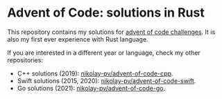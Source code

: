 # Advent of Code: solutions in Rust

This repository contains my solutions for [advent of code challenges](https://adventofcode.com). It is also my first ever experience with Rust language.

If you are interested in a different year or language, check my other repositories:

* C++ solutions (2019): [nikolay-pv/advent-of-code-cpp](https://github.com/nikolay-pv/advent-of-code-cpp).
* Swift solutions (2015, 2020): [nikolay-pv/advent-of-code-swift](https://github.com/nikolay-pv/advent-of-code-swift).
* Go solutions (2021): [nikolay-pv/advent-of-code-go](https://github.com/nikolay-pv/advent-of-code-go).